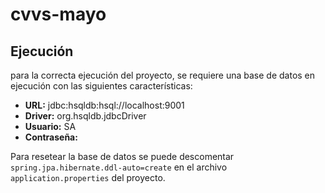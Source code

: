 # cvvs-mayo

## Ejecución

para la correcta ejecución del proyecto, se requiere una base de datos en ejecución con las 
siguientes características:

- **URL:** jdbc:hsqldb:hsql://localhost:9001
- **Driver:** org.hsqldb.jdbcDriver
- **Usuario:** SA
- **Contraseña:** 

Para resetear la base de datos se puede descomentar ```spring.jpa.hibernate.ddl-auto=create``` 
en el archivo ```application.properties``` del proyecto.

